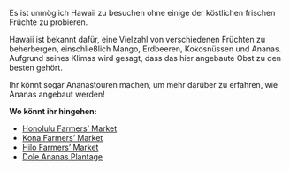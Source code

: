 Es ist unmöglich Hawaii zu besuchen ohne einige der köstlichen frischen Früchte zu probieren.

Hawaii ist bekannt dafür, eine Vielzahl von verschiedenen Früchten zu beherbergen, einschließlich Mango, Erdbeeren, Kokosnüssen und Ananas. Aufgrund seines Klimas wird gesagt, dass das hier angebaute Obst zu den besten gehört.

Ihr könnt sogar Ananastouren machen, um mehr darüber zu erfahren, wie Ananas angebaut werden!

**Wo könnt ihr hingehen:**

- [Honolulu Farmers’ Market](https://hfbf.org/farmers-markets/honolulu/)
- [Kona Farmers’ Market](https://bigislandguide.com/kona-farmers-markets)
- [Hilo Farmers’ Market](http://hilofarmersmarket.com/)
- [Dole Ananas Plantage](https://www.doleplantation.com/tours/)